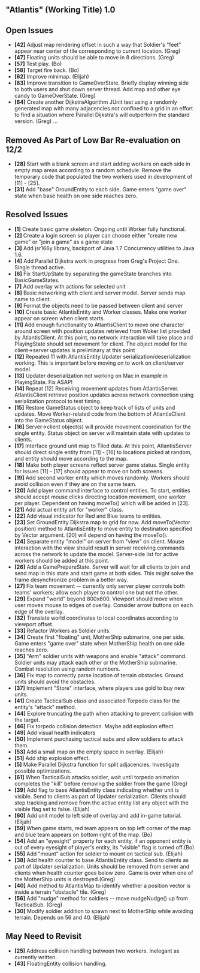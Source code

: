 "Atlantis" (Working Title) 1.0
------------------------------

Open Issues
-----------
	
- **[42]** Adjust map rendering offset in such a way that Soldier's "feet" appear near center of tile corresponding to
           current location. (Greg)
- **[47]** Floating units should be able to move in 8 directions. (Greg)	  
- **[57]** Test play. (Bo)
- **[58]** Target fire back. (Bo)
- **[62]** Improve minimap. (Elijah)
- **[63]** Improve transition to GameOverState. Briefly display winning side to both users and shut down server thread.
           Add map and other eye candy to GameOverState. (Greg)
- **[64]** Create another DijkstraAlgorithm JUnit test using a randomly generated map with many adjacencies not confined
           to a grid in an effort to find a situation where Parallel Dijkstra's will outperform the standard version. (Greg)
...
 

Removed As Part of Low Bar Re-evaluation on 12/2
------------------------------------------------
- **[28]** Start with a blank screen and start adding workers on each side in empty map areas according 
           to a random schedule. Remove the temporary code that populated the two workers used in development of
           [11] - [25].
- **[31]** Add "base" GroundEntity to each side. Game enters "game over" state when base health on one side 
		   reaches zero.


Resolved Issues 
---------------
- **[1]** Create basic game skeleton. Ongoing until Worker fully functional.
- **[2]** Create a login screen so player can choose either "create new game" or "join a game" as a game state
- **[3]** Add jsr166y library, backport of Java 1.7 Concurrency utilities to Java 1.6. 
- **[4]** Add Parallel Dijkstra work in progress from Greg's Project One. Single thread active.
- **[6]** Fix StartUpState by separating the gameState branches into BasicGameStates.
- **[7]** Add overlay with actions for selected unit
- **[8]** Basic networking with client and server model. Server sends map name to client.
- **[9]** Format the objects need to be passed between client and server
- **[10]** Create basic AtlantisEntity and Worker classes. Make one worker appear on screen when
           client starts.
- **[11]** Add enough functionality to AtlantisClient to move one character around screen with position
           updates retrieved from Woker list provided by AtlantisClient. At this point, no network
           interaction will take place and PlayingState should set movement for client. The object
           model for the client->server updates is preliminary at this point
- **[12]** Repeated 11 with AtlantisEntity.Updater serialization/deserialization working. This is important
           before moving on to work on client/server model.
- **[13]** Updater deserialization not working on Mac in example in PlayingState. Fix ASAP! 
- **[14]** Repeat [12] Receiving movement updates from AtlantisServer. AtlantisClient retrieve position updates 
	       across network connection using serialization protocol to test timing.
- **[15]** Restore GameStatus object to keep track of lists of units and updates. Move Worker-related
           code from the bottom of AtlantisClient into the GameStatus object.
- **[16]** Server->client object(s) will provide movement coordination for the single entity. Status object on
		   server will maintain state with updates to clients.
- **[17]** Interface ground unit map to Tiled data. At this point, AtlantisServer should direct
		   single entity from [11] - [16] to locations picked at random, and entity should move
		   according to the map.
- **[18]** Make both player screens reflect server game status. Single entity for issues [11] - [17] 
		   should appear to move on both screens.
- **[19]** Add second worker entity which moves randomly. Workers should avoid collision even if they 
		   are on the same team.
- **[20]** Add player command interface to control entities. To start, entities should accept mouse 
		   clicks directing location movement, one worker per player. Dependent on having moveTo()
		   which will be added in [23].
- **[21]** Add actual entity art for "worker" class.
- **[22]** Add visual indicator for Red and Blue teams to entities.
- **[23]** Set GroundEntity Dijkstra map to grid for now. Add moveTo(Vector position) method
           to AtlantisEntity to move entity to destination specified by Vector argument. [20] will 
           depend on having the moveTo().
- **[24]** Separate entity "model" on server from "view" on client. Mouse interaction with the view should 
           result in server receiving commands across the network to update the model. Server-side list for
           active workers should be added at this point.
- **[26]** Add a GamePrepareState. Server will wait for all clients to join and send map in this state 
		   and start game at both sides. This might solve the frame desynchronize problem in a better way.
- **[27]** Fix team movement -- currently only server player controls both teams' workers;
		   allow each player to control one but not the other.
- **[29]** Expand "world" beyond 800x600. Viewport should move when user moves mouse to edges of
           overlay. Consider arrow buttons on each edge of the overlay.
- **[32]** Translate world coordinates to local coordinates according to viewport offset. 
- **[33]** Refactor Workers as Soldier units.
- **[34]** Create first "floating" unit, MotherShip submarine, one per side. Game enters "game over" state when
           MotherShip health on one side reaches zero.
- **[35]** "Arm" soldier units with weapons and enable "attack" command. Soldier units may attack each other or
           the MotherShip submarine. Combat resolution using random numbers.
- **[36]** Fix map to correctly parse location of terrain obstacles. Ground units should avoid the obstacles.
- **[37]** Implement "Store" interface, where players use gold to buy new units.
- **[41]** Create TacticalSub class and associated Torpedo class for the entity's "attack" method.
- **[44]** Explore truncating the path when attacking to prevent collision with the target.
- **[46]** Fix torpedo collision detection. Maybe add explosion effect.
- **[49]** Add visual health indicators	
- **[50]** Implement purchasing tactical subs and allow soldiers to attack them.
- **[53]** Add a small map on the empty space in overlay. (Elijah)
- **[51]** Add ship explosion effect.
- **[5]**  Make Parallel Dijkstra function for split adjacencies. Investigate possible optimizations.
- **[61]** When TacticalSub attacks soldier, wait until torpedo animation completes the "kill" before removing the soldier
           from the game (Greg)
- **[39]** Add flag to base AtlantisEntity class indicating whether unit is visible. Send to clients as part of
           Updater serialization. Clients should stop tracking and remove from the active entity list any object
           with the visible flag set to false. (Elijah)
- **[60]** Add unit model to left side of overlay and add in-game tutorial. (Elijah)
- **[59]** When game starts, red team appears on top left corner of the map and blue team appears on bottom right of the map. (Bo)
- **[54]** Add an "eyesight" property for each entity, if an opponent entity
		   is out of every eyesight of player's entity, its "visible" flag is turned off.(Bo)
- **[55]** Add "mount" action for soldier to mount on tactical sub. (Elijah)
- **[38]** Add health counter to base AtlantisEntity class. Send to clients as part of Updater serialization. Units
           should be removed from server and clients when health counter goes below zero. Game is over when one of
           the MotherShip units is destroyed.(Greg)
- **[40]** Add method to AtlantisMap to identify whether a position vector is inside a terrain
           "obstacle" tile. (Greg)
- **[56]** Add "nudge" method for soldiers -- move nudgeNudge() up from TacticalSub. (Greg)
- **[30]** Modify soldier addition to spawn next to MotherShip while avoiding terrain. Depends on 56 and 40. (Elijah)


May Need to Revisit
-------------------

- **[25]** Address collision handling between two workers. Inelegant as currently written.
- **[43]** FloatingEntity collision handling. 
